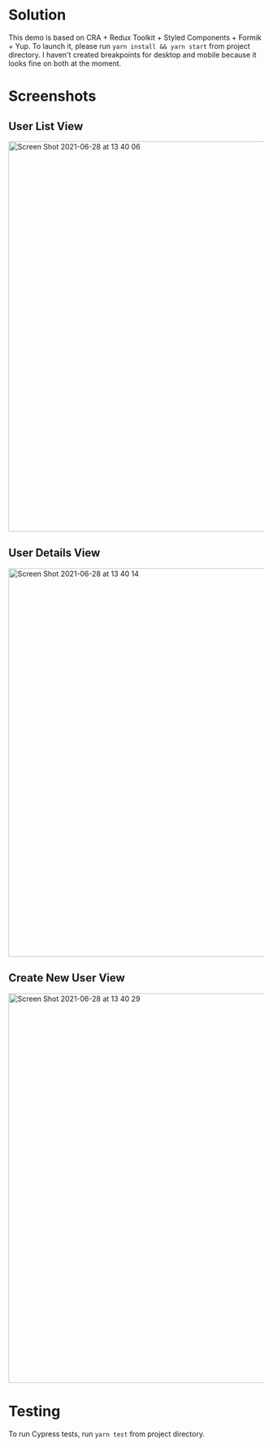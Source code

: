 # Solution

This demo is based on CRA + Redux Toolkit + Styled Components + Formik + Yup. To launch it, please run `yarn install && yarn start` from project directory. I haven't created breakpoints for desktop and mobile because it looks fine on both at the moment.

# Screenshots

## User List View
<img width="769" alt="Screen Shot 2021-06-28 at 13 40 06" src="https://user-images.githubusercontent.com/25592564/123638416-113d2780-d817-11eb-8da0-1cdf7250002a.png">

## User Details View
<img width="765" alt="Screen Shot 2021-06-28 at 13 40 14" src="https://user-images.githubusercontent.com/25592564/123638421-126e5480-d817-11eb-8858-e8cfdbbeded2.png">

## Create New User View
<img width="767" alt="Screen Shot 2021-06-28 at 13 40 29" src="https://user-images.githubusercontent.com/25592564/123638423-1306eb00-d817-11eb-9598-5a7ccff916a7.png">


# Testing

To run Cypress tests, run `yarn test` from project directory.
